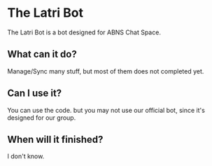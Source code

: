 # The Latri Bot
The Latri Bot is a bot designed for ABNS Chat Space.

## What can it do?
Manage/Sync many stuff, but most of them does not completed yet.

## Can I use it?
You can use the code. but you may not use our official bot, since it's designed for our group.

## When will it finished?
I don't know.


